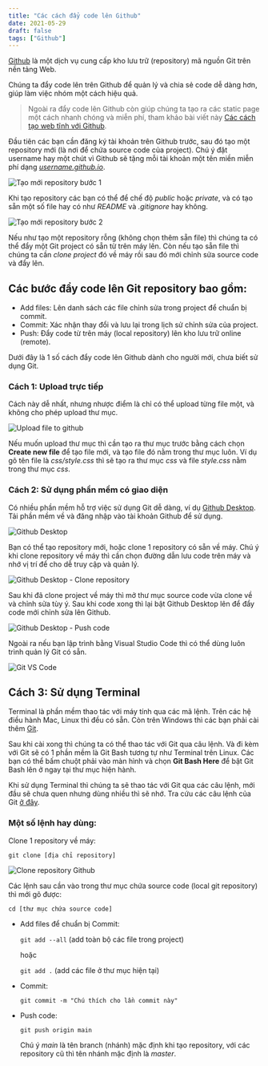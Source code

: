 ```yaml
---
title: "Các cách đẩy code lên Github"
date: 2021-05-29
draft: false
tags: ["Github"]
---
```


[Github](https://github.com) là một dịch vụ cung cấp kho lưu trữ (repository) mã nguồn Git trên nền tảng Web.

Chúng ta đẩy code lên trên Github để quản lý và chia sẻ code dễ dàng hơn, giúp làm việc nhóm một cách hiệu quả.

> Ngoài ra đẩy code lên Github còn giúp chúng ta tạo ra các static page một cách nhanh chóng và miễn phí, tham khảo bài viết này [Các cách tạo web tĩnh với Github](/blog/cac-cach-tao-web-tinh-voi-github).

Đầu tiên các bạn cần đăng ký tài khoản trên Github trước, sau đó tạo một repository mới (là nơi để chứa source code của project). Chú ý đặt username hay một chút vì Github sẽ tặng mỗi tài khoản một tên miền miễn phí dạng _[username.github.io](http://username.github.io)_.

![Tạo mới repository bước 1](/images/github-new-repository-1.png)

Khi tạo repository các bạn có thể để chế độ _public_ hoặc _private_, và có tạo sẵn một số file hay có như _README_ và _.gitignore_ hay không.

![Tạo mới repository bước 2](/images/github-new-repository-2.png)

Nếu như tạo một repository rỗng (không chọn thêm sẵn file) thì chúng ta có thể đẩy một Git project có sẵn từ trên máy lên. Còn nếu tạo sẵn file thì chúng ta cần _clone project_ đó về máy rồi sau đó mới chỉnh sửa source code và đẩy lên.

## Các bước đẩy code lên Git repository bao gồm:

- Add files: Lên danh sách các file chỉnh sửa trong project để chuẩn bị commit.
- Commit: Xác nhận thay đổi và lưu lại trong lịch sử chỉnh sửa của project.
- Push: Đẩy code từ trên máy (local repository) lên kho lưu trữ online (remote).

Dưới đây là 1 số cách đẩy code lên Github dành cho người mới, chưa biết sử dụng Git.

### Cách 1: Upload trực tiếp

Cách này dễ nhất, nhưng nhược điểm là chỉ có thể upload từng file một, và không cho phép upload thư mục.

![Upload file to github](/images/github-upload-code.png)

Nếu muốn upload thư mục thì cần tạo ra thư mục trước bằng cách chọn **Create new file** để tạo file mới, và tạo file đó nằm trong thư mục luôn. Ví dụ gõ tên file là _css/style.css_ thì sẽ tạo ra thư mục _css_ và file _style.css_ nằm trong thư mục _css_.

### Cách 2: Sử dụng phần mềm có giao diện

Có nhiều phần mềm hỗ trợ việc sử dụng Git dễ dàng, ví dụ [Github Desktop](https://desktop.github.com/). Tải phần mềm về và đăng nhập vào tài khoản Github để sử dụng.

![Github Desktop](/images/github-desktop-clone-repository-1.png)

Bạn có thể tạo repository mới, hoặc clone 1 repository có sẵn về máy. Chú ý khi clone repository về máy thì cần chọn đường dẫn lưu code trên máy và nhớ vị trí để cho dễ truy cập và quản lý.

![Github Desktop - Clone repository](/images/github-desktop-clone-repository-2.png)

Sau khi đã clone project về máy thì mở thư mục source code vừa clone về và chỉnh sửa tùy ý. Sau khi code xong thì lại bật Github Desktop lên để đẩy code mới chỉnh sửa lên Github.

![Github Desktop - Push code](/images/github-desktop-push-code.png)

Ngoài ra nếu bạn lập trình bằng Visual Studio Code thì có thể dùng luôn trình quản lý Git có sẵn.

![Git VS Code](/images/vs-code-git.png)

## Cách 3: Sử dụng Terminal

Terminal là phần mềm thao tác với máy tính qua các mã lệnh. Trên các hệ điều hành Mac, Linux thì đều có sẵn. Còn trên Windows thì các bạn phải cài thêm [Git](https://git-scm.com/).

Sau khi cài xong thì chúng ta có thể thao tác với Git qua câu lệnh. Và đi kèm với Git sẽ có 1 phần mềm là Git Bash tương tự như Terminal trên Linux. Các bạn có thể bấm chuột phải vào màn hình và chọn **Git Bash Here** để bật Git Bash lên ở ngay tại thư mục hiện hành.

Khi sử dụng Terminal thì chúng ta sẽ thao tác với Git qua các câu lệnh, mới đầu sẽ chưa quen nhưng dùng nhiều thì sẽ nhớ. Tra cứu các câu lệnh của Git [ở đây](https://git-scm.com/docs/git).

### Một số lệnh hay dùng:

Clone 1 repository về máy:

`git clone [địa chỉ repository]`

![Clone repository Github](/images/github-clone-repository.png)

Các lệnh sau cần vào trong thư mục chứa source code (local git repository) thì mới gõ được:

`cd [thư mục chứa source code]`

- Add files để chuẩn bị Commit:

  `git add --all` (add toàn bộ các file trong project)

  hoặc

  `git add .` (add các file ở thư mục hiện tại)

- Commit:

  `git commit -m "Chú thích cho lần commit này"`

- Push code:

  `git push origin main`

  Chú ý _main_ là tên branch (nhánh) mặc định khi tạo repository, với các repository cũ thì tên nhánh mặc định là _master_.

